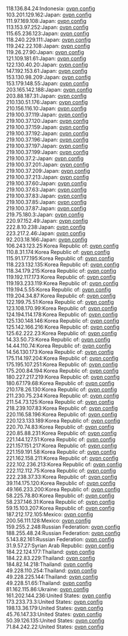 118.136.84.24:Indonesia: [ovpn config](vpn/118_136_84_24.ovpn)  
103.201.129.162:Japan: [ovpn config](vpn/103_201_129_162.ovpn)  
111.97.169.108:Japan: [ovpn config](vpn/111_97_169_108.ovpn)  
113.153.97.252:Japan: [ovpn config](vpn/113_153_97_252.ovpn)  
115.65.236.123:Japan: [ovpn config](vpn/115_65_236_123.ovpn)  
118.240.229.111:Japan: [ovpn config](vpn/118_240_229_111.ovpn)  
119.242.22.108:Japan: [ovpn config](vpn/119_242_22_108.ovpn)  
119.26.27.90:Japan: [ovpn config](vpn/119_26_27_90.ovpn)  
121.109.181.61:Japan: [ovpn config](vpn/121_109_181_61.ovpn)  
122.130.40.20:Japan: [ovpn config](vpn/122_130_40_20.ovpn)  
147.192.153.61:Japan: [ovpn config](vpn/147_192_153_61.ovpn)  
153.130.98.209:Japan: [ovpn config](vpn/153_130_98_209.ovpn)  
153.179.148.55:Japan: [ovpn config](vpn/153_179_148_55.ovpn)  
203.165.142.188:Japan: [ovpn config](vpn/203_165_142_188.ovpn)  
203.88.187.31:Japan: [ovpn config](vpn/203_88_187_31.ovpn)  
210.130.51.176:Japan: [ovpn config](vpn/210_130_51_176.ovpn)  
210.156.116.10:Japan: [ovpn config](vpn/210_156_116_10.ovpn)  
219.100.37.119:Japan: [ovpn config](vpn/219_100_37_119.ovpn)  
219.100.37.120:Japan: [ovpn config](vpn/219_100_37_120.ovpn)  
219.100.37.159:Japan: [ovpn config](vpn/219_100_37_159.ovpn)  
219.100.37.192:Japan: [ovpn config](vpn/219_100_37_192.ovpn)  
219.100.37.196:Japan: [ovpn config](vpn/219_100_37_196.ovpn)  
219.100.37.197:Japan: [ovpn config](vpn/219_100_37_197.ovpn)  
219.100.37.199:Japan: [ovpn config](vpn/219_100_37_199.ovpn)  
219.100.37.2:Japan: [ovpn config](vpn/219_100_37_2.ovpn)  
219.100.37.201:Japan: [ovpn config](vpn/219_100_37_201.ovpn)  
219.100.37.209:Japan: [ovpn config](vpn/219_100_37_209.ovpn)  
219.100.37.213:Japan: [ovpn config](vpn/219_100_37_213.ovpn)  
219.100.37.60:Japan: [ovpn config](vpn/219_100_37_60.ovpn)  
219.100.37.63:Japan: [ovpn config](vpn/219_100_37_63.ovpn)  
219.100.37.83:Japan: [ovpn config](vpn/219_100_37_83.ovpn)  
219.100.37.85:Japan: [ovpn config](vpn/219_100_37_85.ovpn)  
219.100.37.87:Japan: [ovpn config](vpn/219_100_37_87.ovpn)  
219.75.180.3:Japan: [ovpn config](vpn/219_75_180_3.ovpn)  
220.97.152.49:Japan: [ovpn config](vpn/220_97_152_49.ovpn)  
222.8.10.238:Japan: [ovpn config](vpn/222_8_10_238.ovpn)  
223.217.2.46:Japan: [ovpn config](vpn/223_217_2_46.ovpn)  
92.203.18.166:Japan: [ovpn config](vpn/92_203_18_166.ovpn)  
106.243.123.25:Korea Republic of: [ovpn config](vpn/106_243_123_25.ovpn)  
110.8.31.174:Korea Republic of: [ovpn config](vpn/110_8_31_174.ovpn)  
115.91.177.195:Korea Republic of: [ovpn config](vpn/115_91_177_195.ovpn)  
118.223.132.135:Korea Republic of: [ovpn config](vpn/118_223_132_135.ovpn)  
118.34.179.215:Korea Republic of: [ovpn config](vpn/118_34_179_215.ovpn)  
119.192.117.173:Korea Republic of: [ovpn config](vpn/119_192_117_173.ovpn)  
119.193.233.119:Korea Republic of: [ovpn config](vpn/119_193_233_119.ovpn)  
119.194.5.55:Korea Republic of: [ovpn config](vpn/119_194_5_55.ovpn)  
119.204.34.87:Korea Republic of: [ovpn config](vpn/119_204_34_87.ovpn)  
122.199.75.51:Korea Republic of: [ovpn config](vpn/122_199_75_51.ovpn)  
123.108.170.99:Korea Republic of: [ovpn config](vpn/123_108_170_99.ovpn)  
124.194.114.178:Korea Republic of: [ovpn config](vpn/124_194_114_178.ovpn)  
125.130.148.146:Korea Republic of: [ovpn config](vpn/125_130_148_146.ovpn)  
125.142.166.216:Korea Republic of: [ovpn config](vpn/125_142_166_216.ovpn)  
125.62.222.23:Korea Republic of: [ovpn config](vpn/125_62_222_23.ovpn)  
14.33.50.73:Korea Republic of: [ovpn config](vpn/14_33_50_73.ovpn)  
14.44.110.74:Korea Republic of: [ovpn config](vpn/14_44_110_74.ovpn)  
14.56.130.173:Korea Republic of: [ovpn config](vpn/14_56_130_173.ovpn)  
175.114.197.204:Korea Republic of: [ovpn config](vpn/175_114_197_204.ovpn)  
175.195.107.251:Korea Republic of: [ovpn config](vpn/175_195_107_251.ovpn)  
175.200.84.194:Korea Republic of: [ovpn config](vpn/175_200_84_194.ovpn)  
180.227.217.219:Korea Republic of: [ovpn config](vpn/180_227_217_219.ovpn)  
180.67.179.68:Korea Republic of: [ovpn config](vpn/180_67_179_68.ovpn)  
210.178.26.130:Korea Republic of: [ovpn config](vpn/210_178_26_130.ovpn)  
211.230.75.234:Korea Republic of: [ovpn config](vpn/211_230_75_234.ovpn)  
211.54.73.125:Korea Republic of: [ovpn config](vpn/211_54_73_125.ovpn)  
218.239.107.83:Korea Republic of: [ovpn config](vpn/218_239_107_83.ovpn)  
220.116.58.196:Korea Republic of: [ovpn config](vpn/220_116_58_196.ovpn)  
220.123.133.189:Korea Republic of: [ovpn config](vpn/220_123_133_189.ovpn)  
220.70.74.83:Korea Republic of: [ovpn config](vpn/220_70_74_83.ovpn)  
220.85.88.231:Korea Republic of: [ovpn config](vpn/220_85_88_231.ovpn)  
221.144.127.51:Korea Republic of: [ovpn config](vpn/221_144_127_51.ovpn)  
221.157.151.217:Korea Republic of: [ovpn config](vpn/221_157_151_217.ovpn)  
221.159.191.58:Korea Republic of: [ovpn config](vpn/221_159_191_58.ovpn)  
221.162.158.211:Korea Republic of: [ovpn config](vpn/221_162_158_211.ovpn)  
222.102.236.213:Korea Republic of: [ovpn config](vpn/222_102_236_213.ovpn)  
222.112.112.75:Korea Republic of: [ovpn config](vpn/222_112_112_75.ovpn)  
222.238.37.33:Korea Republic of: [ovpn config](vpn/222_238_37_33.ovpn)  
39.114.175.120:Korea Republic of: [ovpn config](vpn/39_114_175_120.ovpn)  
49.166.233.200:Korea Republic of: [ovpn config](vpn/49_166_233_200.ovpn)  
58.225.78.80:Korea Republic of: [ovpn config](vpn/58_225_78_80.ovpn)  
58.237.146.31:Korea Republic of: [ovpn config](vpn/58_237_146_31.ovpn)  
59.15.103.207:Korea Republic of: [ovpn config](vpn/59_15_103_207.ovpn)  
187.212.172.105:Mexico: [ovpn config](vpn/187_212_172_105.ovpn)  
200.56.111.128:Mexico: [ovpn config](vpn/200_56_111_128.ovpn)  
159.255.2.248:Russian Federation: [ovpn config](vpn/159_255_2_248.ovpn)  
188.255.48.24:Russian Federation: [ovpn config](vpn/188_255_48_24.ovpn)  
5.143.82.161:Russian Federation: [ovpn config](vpn/5_143_82_161.ovpn)  
31.9.57.27:Syrian Arab Republic: [ovpn config](vpn/31_9_57_27.ovpn)  
184.22.124.177:Thailand: [ovpn config](vpn/184_22_124_177.ovpn)  
184.22.83.229:Thailand: [ovpn config](vpn/184_22_83_229.ovpn)  
184.82.14.218:Thailand: [ovpn config](vpn/184_82_14_218.ovpn)  
49.228.110.254:Thailand: [ovpn config](vpn/49_228_110_254.ovpn)  
49.228.225.144:Thailand: [ovpn config](vpn/49_228_225_144.ovpn)  
49.228.51.65:Thailand: [ovpn config](vpn/49_228_51_65.ovpn)  
81.162.115.86:Ukraine: [ovpn config](vpn/81_162_115_86.ovpn)  
161.202.144.236:United States: [ovpn config](vpn/161_202_144_236.ovpn)  
173.233.73.3:United States: [ovpn config](vpn/173_233_73_3.ovpn)  
198.13.36.179:United States: [ovpn config](vpn/198_13_36_179.ovpn)  
45.76.147.33:United States: [ovpn config](vpn/45_76_147_33.ovpn)  
50.39.126.135:United States: [ovpn config](vpn/50_39_126_135.ovpn)  
71.84.242.22:United States: [ovpn config](vpn/71_84_242_22.ovpn)  
